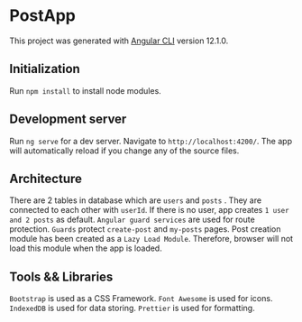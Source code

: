 # PostApp

This project was generated with [Angular CLI](https://github.com/angular/angular-cli) version 12.1.0.

## Initialization

Run `npm install` to install node modules.

## Development server

Run `ng serve` for a dev server. Navigate to `http://localhost:4200/`. The app will automatically reload if you change any of the source files.

## Architecture

There are 2 tables in database which are `users` and `posts` . They are connected to each other with `userId`. 
If there is no user, app creates `1 user and 2 posts` as default.
`Angular guard services` are used for route protection. `Guards` protect `create-post` and `my-posts` pages.
Post creation module has been created as a `Lazy Load Module`. Therefore, browser will not load this module when the app is loaded.


## Tools && Libraries

`Bootstrap` is used as a CSS Framework. 
`Font Awesome` is used for icons. 
`IndexedDB` is used for data storing. 
`Prettier` is used for formatting.

